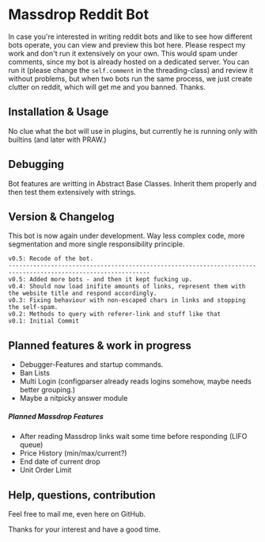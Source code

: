 # Massdrop Reddit Bot
In case you're interested in writing reddit bots and like to see how different bots operate, you can view and preview this bot here. Please respect my work and don't run it extensively on your own. This would spam under comments, since my bot is already hosted on a dedicated server. You can run it (please change the `self.comment` in the threading-class) and review it without problems, but when two bots run the same process, we just create clutter on reddit, which will get me and you banned. Thanks.

## Installation & Usage
No clue what the bot will use in plugins, but currently he is running only with builtins (and later with PRAW.)

## Debugging
Bot features are writting in Abstract Base Classes. Inherit them properly and then test them extensively with strings.

## Version & Changelog
This bot is now again under development. Way less complex code, more segmentation and more single responsibility principle.

```
v0.5: Recode of the bot.
--------------------------------------------------------------------------------------------------------------
v0.5: Added more bots - and then it kept fucking up.
v0.4: Should now load inifite amounts of links, represent them with the website title and respond accordingly.
v0.3: Fixing behaviour with non-escaped chars in links and stopping the self-spam.
v0.2: Methods to query with referer-link and stuff like that
v0.1: Initial Commit
```

## Planned features & work in progress
- Debugger-Features and startup commands.
- Ban Lists
- Multi Login (configparser already reads logins somehow, maybe needs better grouping.)
- Maybe a nitpicky answer module

##### Planned Massdrop Features
- After reading Massdrop links wait some time before responding (LIFO queue)
- Price History (min/max/current?)
- End date of current drop
- Unit Order Limit

## Help, questions, contribution
Feel free to mail me, even here on GitHub.

Thanks for your interest and have a good time.
